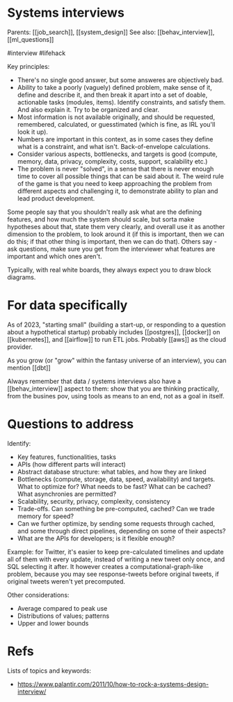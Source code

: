 # Systems interviews

Parents: [[job_search]], [[system_design]]
See also: [[behav_interview]], [[ml_questions]]

#interview #lifehack


Key principles:
* There's no single good answer, but some answeres are objectively bad.
* Ability to take a poorly (vaguely) defined problem, make sense of it, define and describe it, and then break it apart into a set of doable, actionable tasks (modules, items). Identify constraints, and satisfy them. And also explain it. Try to be organized and clear.
* Most information is not available originally, and should be requested, remembered, calculated, or guesstimated (which is fine, as IRL you'll look it up).
* Numbers are important in this context, as in some cases they define what is a constraint, and what isn't. Back-of-envelope calculations.
* Consider various aspects, bottlenecks, and targets is good (compute, memory, data, privacy, complexity, costs, support, scalability etc.)
* The problem is never "solved", in a sense that there is never enough time to cover all possible things that can be said about it. The weird rule of the game is that you need to keep approaching the problem from different aspects and challenging it, to demonstrate ability to plan and lead product development.

Some people say that you shouldn't really ask what are the defining features, and how much the system should scale, but sorta make hypotheses about that, state them very clearly, and overall use it as another dimension to the problem, to look around it (if this is important, then we can do this; if that other thing is important, then we can do that). Others say - ask questions, make sure you get from the interviewer what features are important and which ones aren't.

Typically, with real white boards, they always expect you to draw block diagrams.

# For data specifically

As of 2023, "starting small" (building a start-up, or responding to a question about a hypothetical startup) probably includes [[postgres]], [[docker]] on [[kubernetes]], and [[airflow]] to run ETL jobs. Probably [[aws]] as the cloud provider.

As you grow (or "grow" within the fantasy universe of an interview), you can mention [[dbt]]

Always remember that data / systems interviews also have a [[behav_interview]] aspect to them: show that you are thinking practically, from the busines pov, using tools as means to an end, not as a goal in itself.

# Questions to address

Identify:
* Key features, functionalities, tasks
* APIs (how different parts will interact)
* Abstract database structure: what tables, and how they are linked
* Bottlenecks (compute, storage, data, speed, availability) and targets. What to optimize for? What needs to be fast? What can be cached? What asynchronies are permitted?
* Scalability, security, privacy, complexity, consistency
* Trade-offs. Can something be pre-computed, cached? Can we trade memory for speed?
* Can we further optimize, by sending some requests through cached, and some through direct pipelines, depending on some of their aspects?
* What are the APIs for developers; is it flexible enough?

Example: for Twitter, it's easier to keep pre-calculated timelines and update all of them with every update, instead of writing a new tweet only once, and SQL selecting it after. It however creates a computational-graph-like problem, because you may see response-tweets before original tweets, if original tweets weren't yet precomputed.

Other considerations:
* Average compared to peak use
* Distributions of values; patterns
* Upper and lower bounds

# Refs

Lists of topics and keywords:
* https://www.palantir.com/2011/10/how-to-rock-a-systems-design-interview/